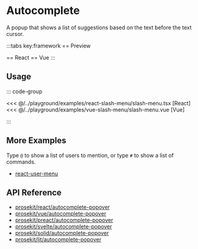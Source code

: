 # Autocomplete

A popup that shows a list of suggestions based on the text before the text cursor.

<script setup>
import { ExamplePlaygroundLazy } from '../../components/example-playground-lazy'
import App from '../../components/vue-slash-menu/editor.vue'
</script>

:::tabs key:framework
== Preview

<ClientOnly><App/></ClientOnly>
== React
<ExamplePlaygroundLazy example="react-slash-menu" />
== Vue
<ExamplePlaygroundLazy example="vue-slash-menu" />
:::

## Usage

::: code-group

<<< @/../playground/examples/react-slash-menu/slash-menu.tsx [React]
<<< @/../playground/examples/vue-slash-menu/slash-menu.vue [Vue]

:::

## More Examples

Type `@` to show a list of users to mention, or type `#` to show a list of commands.

- [react-user-menu](/examples/react-user-menu)

## API Reference

- [prosekit/react/autocomplete-popover](/references/react/autocomplete-popover/)
- [prosekit/vue/autocomplete-popover](/references/vue/autocomplete-popover/)
- [prosekit/preact/autocomplete-popover](/references/preact/autocomplete-popover/)
- [prosekit/svelte/autocomplete-popover](/references/svelte/autocomplete-popover/)
- [prosekit/solid/autocomplete-popover](/references/solid/autocomplete-popover/)
- [prosekit/lit/autocomplete-popover](/references/lit/autocomplete-popover/)
